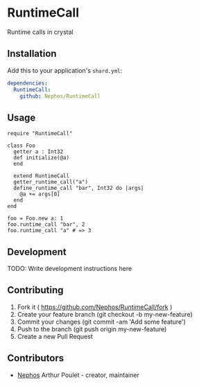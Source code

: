 # RuntimeCall

Runtime calls in crystal

## Installation

Add this to your application's `shard.yml`:

```yaml
dependencies:
  RuntimeCall:
    github: Nephos/RuntimeCall
```

## Usage

```crystal
require "RuntimeCall"

class Foo
  getter a : Int32
  def initialize(@a)
  end

  extend RuntimeCall
  getter_runtime_call("a")
  define_runtime_call "bar", Int32 do |args|
    @a += args[0]
  end
end

foo = Foo.new a: 1
foo.runtime_call "bar", 2
foo.runtime_call "a" # => 3
```

## Development

TODO: Write development instructions here

## Contributing

1. Fork it ( https://github.com/Nephos/RuntimeCall/fork )
2. Create your feature branch (git checkout -b my-new-feature)
3. Commit your changes (git commit -am 'Add some feature')
4. Push to the branch (git push origin my-new-feature)
5. Create a new Pull Request

## Contributors

- [Nephos](https://github.com/Nephos) Arthur Poulet - creator, maintainer

